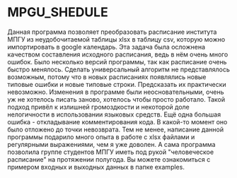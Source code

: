 # MPGU_SHEDULE
Данная программа позволяет преобразовать расписание института МПГУ из неудобочитаемой таблицы xlsx в таблицу csv, которую можно импортировать в google календарь. Эта задача была осложнена качеством составления исходного расписания, ведь в нём очень много ошибок. Было несколько версий программы, так как расписание очень быстро менялось. Сделать универсальный алгоритм не представлялось возможным, потому что в новых расписаниях появлялись новые типовые ошибки и новые типовые строки. Предсказать их практически невозможно. Изменения в программе были неосновательными, очень уж не хотелось писать заново, хотелось чтобы просто работало. Такой подход привёл к излишней громоздкости и некоторой доле нелогичности в использовании языковых средств. Ещё одна большая ошибка - откладывание комментирования кода. В какой-то момент оно было отложено до точки невозврата. Тем не менее, написание данной программы подарило много опыта в работе с xlsx файлами и регулярными выражениями, чем я уже доволен. А сама программа позволила группе студентов МПГУ иметь под рукой "человеческое расписание" на протяжении полугода. Вы можете ознакомиться с примером входных и выходных данных в папке examples.
